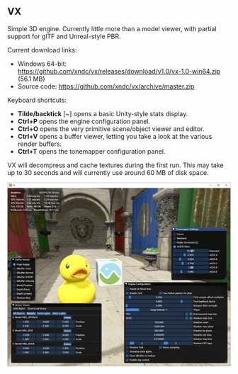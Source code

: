 ## VX

Simple 3D engine. Currently little more than a model viewer, with partial support for glTF and Unreal-style PBR.

Current download links:

* Windows 64-bit: https://github.com/xndc/vx/releases/download/v1.0/vx-1.0-win64.zip (56.1 MB)
* Source code: https://github.com/xndc/vx/archive/master.zip

Keyboard shortcuts:

* **Tilde/backtick** [~] opens a basic Unity-style stats display.
* **Ctrl+P** opens the engine configuration panel.
* **Ctrl+O** opens the very primitive scene/object viewer and editor.
* **Ctrl+V** opens a buffer viewer, letting you take a look at the various render buffers.
* **Ctrl+T** opens the tonemapper configuration panel.

VX will decompress and cache textures during the first run. This may take up to 30 seconds and will currently use around 60 MB of disk space.

![VX Screenshot](Screenshot.jpg "VX Screenshot")
